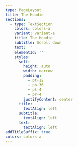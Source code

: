 ```yaml
---
type: PageLayout
title: The Hoodie
sections:
  - type: TextSection
    colors: colors-a
    variant: variant-a
    title: The Hoodie
    subtitle: Scroll down
    text: ''
    elementId: ''
    styles:
      self:
        height: auto
        width: narrow
        padding:
          - pt-12
          - pb-36
          - pl-4
          - pr-4
        justifyContent: center
      title:
        textAlign: left
      subtitle:
        textAlign: left
      text:
        textAlign: left
addTitleSuffix: true
colors: colors-a
---
```

